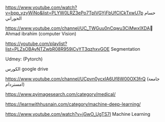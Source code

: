 https://www.youtube.com/watch?v=bpp_yzyWiNo&list=PLYW0LRZ3ePo7TpIVGYjFbUfCICkTxwU7p
حسام الحوراني

https://www.youtube.com/channel/UC_TWGuu0nCqwu3CiMwxlXDA ِ Ahmad ibrahim
(computer Vision)

https://youtube.com/playlist?list=PLZsOBAyNTZwbR08R959iCvYT3qzhxvGOE
Segmentation

Udmey: (Pytorch)

الكورس google drive

https://www.youtube.com/channel/UCpvn0ycxIA6Uf8W00OX3frQ (جامعة
امستردام)

https://www.pyimagesearch.com/category/medical/

https://learnwithhusnain.com/category/machine-deep-learning/

https://www.youtube.com/watch?v=jGwO_UgTS7I Machine Learning
